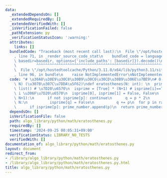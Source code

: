 ```yaml
---
data:
  _extendedDependsOn: []
  _extendedRequiredBy: []
  _extendedVerifiedWith: []
  _isVerificationFailed: false
  _pathExtension: py
  _verificationStatusIcon: ':warning:'
  attributes:
    links: []
  bundledCode: "Traceback (most recent call last):\n  File \"/opt/hostedtoolcache/Python/3.11.0/x64/lib/python3.11/site-packages/onlinejudge_verify/documentation/build.py\"\
    , line 71, in _render_source_code_stat\n    bundled_code = language.bundle(stat.path,\
    \ basedir=basedir, options={'include_paths': [basedir]}).decode()\n          \
    \         ^^^^^^^^^^^^^^^^^^^^^^^^^^^^^^^^^^^^^^^^^^^^^^^^^^^^^^^^^^^^^^^^^^^^^^^^^^^^^^^^^\n\
    \  File \"/opt/hostedtoolcache/Python/3.11.0/x64/lib/python3.11/site-packages/onlinejudge_verify/languages/python.py\"\
    , line 96, in bundle\n    raise NotImplementedError\nNotImplementedError\n"
  code: "# \u30A8\u30E9\u30C8\u30B9\u30C6\u30CD\u30B9\u306E\u7BE9\n# O (N log log\
    \ N) (\u307B\u307C\u7DDA\u5F62)\ndef eratosthenes(N: int): \n  prime_number =\
    \ list() # \u7D20\u6570\n  isprime = [True] * (N+1) # isprime[i]==True \u306A\u3089\
    \ i \u306F\u7D20\u6570\n  isprime[0], isprime[1] = False, False\n  for p in range(2,\
    \ N+1):\n      if not isprime[p]: continue\n      q = p * 2\n      while q <=\
    \ N:\n          isprime[q] = False\n          q += p\n  for p in range(2,N+1):\n\
    \      if isprime[p]: prime_number.append(p)\n  return prime_number, isprime"
  dependsOn: []
  isVerificationFile: false
  path: algo_library/python/math/eratosthenes.py
  requiredBy: []
  timestamp: '2024-09-25 00:05:31+09:00'
  verificationStatus: LIBRARY_NO_TESTS
  verifiedWith: []
documentation_of: algo_library/python/math/eratosthenes.py
layout: document
redirect_from:
- /library/algo_library/python/math/eratosthenes.py
- /library/algo_library/python/math/eratosthenes.py.html
title: algo_library/python/math/eratosthenes.py
---
```

